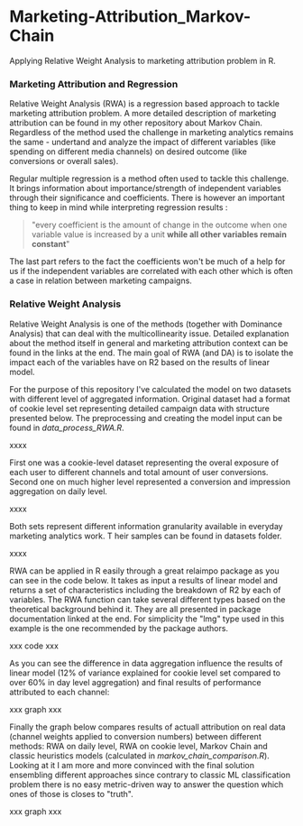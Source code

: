 # Marketing-Attribution_Markov-Chain

Applying Relative Weight Analysis to marketing attribution problem in R.

### Marketing Attribution and Regression
Relative Weight Analysis (RWA) is a regression based approach to tackle marketing attribution problem.
A more detailed description of marketing attribution can be found in my other repository about Markov Chain. Regardless of the method used
the challenge in marketing analytics remains the same - undertand and analyze the impact of different variables 
(like spending on different media channels) on desired outcome (like conversions or overall sales).

Regular multiple regression is a method often used to tackle this challenge. It brings information about importance/strength of independent
variables through their significance and coefficients. There is however an important thing to keep in mind while interpreting regression results :
> "every coefficient is the amount of change in the outcome when one variable value is increased by a unit **while all other variables remain constant**"

The last part refers to the fact the coefficients won't be much of a help for us if the independent variables are correlated with each 
other which is often a case in relation between marketing campaigns. 

### Relative Weight Analysis
Relative Weight Analysis is one of the methods (together with Dominance Analysis) that can deal with the multicollinearity
issue. Detailed explanation about the method itself in general and marketing attribution context can be found in the links at the end.
The main goal of RWA (and DA) is to isolate the impact each of the variables have on R2 based on the results of linear model.

For the purpose of this repository I've calculated the model on two datasets with different level of aggregated information. 
Original dataset had a format of cookie level set representing detailed campaign data with structure presented below.
The preprocessing and creating the model input can be found in *data_process_RWA.R*.

xxxx

First one was a cookie-level dataset representing the overal exposure of each user to different channels and total amount of user conversions. Second one
on much higher level represented a conversion and impression aggregation on daily level. 

xxxx

Both sets represent different information granularity available in everyday marketing analytics work. T
heir samples can be found in datasets folder.

xxxx

RWA can be applied in R easily through a great relaimpo package as you can see in the code below. It takes as input a results of linear model and returns a set of characteristics
including the breakdown of R2 by each of variables. The RWA function can take several different types based on the theoretical background
behind it. They are all presented in package documentation linked at the end. For simplicity the "lmg" type used in this example is the
one recommended by the package authors.

xxx code xxx

As you can see the difference in data aggregation influence the results of linear model (12% of variance explained for cookie level set compared
to over 60% in day level aggregation) and final results of performance attributed to each channel:

xxx graph xxx

Finally the graph below compares results of actuall attribution on real data (channel weights applied to conversion numbers) between 
different methods: RWA on daily level, RWA on cookie level, Markov Chain and classic heuristics models (calculated in *markov_chain_comparison.R*).
Looking at it I am more and more convinced with the final solution ensembling different approaches since contrary to 
classic ML classification problem there is no easy metric-driven way to answer the question which ones of those is closes to "truth".

xxx graph xxx









